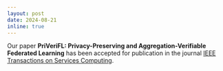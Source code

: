 ```yaml
---
layout: post
date: 2024-08-21
inline: true
---
```


Our paper **PriVeriFL: Privacy-Preserving and Aggregation-Verifiable Federated Learning** has been 
accepted for publication in the journal 
[IEEE Transactions on Services Computing](https://ieeexplore.ieee.org/xpl/RecentIssue.jsp?punumber=4629386).
